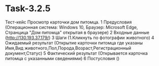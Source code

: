 # Task-3.2.5
Тест-кейс Просмотр карточки дом питомца.
1 Предусловия (Операционная система: Windows 10, Браузер: Microsoft Edge, Странцица "Дом питомца" открытая в браузере)
2 Входные данные (http://130.193.37.179/)
3 Шаги (1.Кликнуть по фотографии животного)
4 Ожидаемый результат (Открытие карточки питомца где указаны Имя,Вид животного,Пол,Порода,Возраст,Регистрационный документ,Статус)
5 Фактический результат (Открывается карточка питомца с указанными сведениями)
6 Постусловия ()
